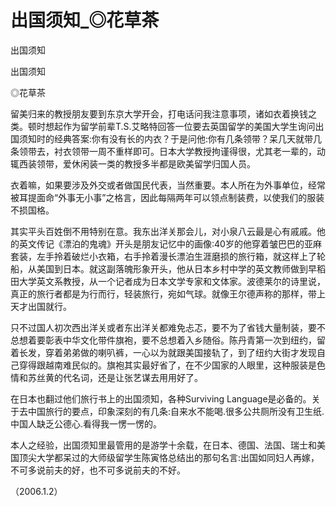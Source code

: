 # 出国须知_◎花草茶

出国须知

出国须知

◎花草茶

留美归来的教授朋友要到东京大学开会，打电话问我注意事项，诸如衣着换钱之类。顿时想起作为留学前辈T.S.艾略特回答一位要去英国留学的美国大学生询问出国须知时的经典答案:你有没有长的内衣？于是问他:你有几条领带？呆几天就带几条领带去，衬衣领带一周不重样即可。日本大学教授拘谨得很，尤其老一辈的，动辄西装领带，爱休闲装一类的教授多半都是欧美留学归国人员。

衣着嘛，如果要涉及外交或者做国民代表，当然重要。本人所在为外事单位，经常被耳提面命“外事无小事”之格言，因此每隔两年可以领点制装费，以使我们的服装不损国格。

其实平头百姓倒不用特别在意。我东出洋关那会儿，对小泉八云最是心有戚戚。他的英文传记《漂泊的鬼魂》开头是朋友记忆中的画像:40岁的他穿着皱巴巴的亚麻套装，左手拎着破烂小衣箱，右手拎着漫长漂泊生涯磨损的旅行箱，就这样上了轮船，从美国到日本。就这副落魄形象开头，他从日本乡村中学的英文教师做到早稻田大学英文系教授，从一个记者成为日本文学专家和文体家。波德莱尔的诗里说，真正的旅行者都是为行而行，轻装旅行，宛如气球。就像王尔德声称的那样，带上天才出国就行。

只不过国人初次西出洋关或者东出洋关都难免忐忑，要不为了省钱大量制装，要不总想着要彰表中华文化带件旗袍，要不总想着入乡随俗。陈丹青第一次到纽约，留着长发，穿着弟弟做的喇叭裤，一心以为就跟美国接轨了，到了纽约大街才发现自己穿得跟越南难民似的。旗袍其实最好省了，在不少国家的人眼里，这种服装是色情和苏丝黄的代名词，还是让张艺谋去用用好了。

在日本也翻过他们旅行书上的出国须知，各种Surviving Language是必备的。关于去中国旅行的要点，印象深刻的有几条:自来水不能喝.很多公共厕所没有卫生纸.中国人缺乏公德心.看得我一愣一愣的。

本人之经验，出国须知里最管用的是游学十余载，在日本、德国、法国、瑞士和美国顶尖大学都呆过的大师级留学生陈寅恪总结出的那句名言:出国如同妇人再嫁，不可多说前夫的好，也不可多说前夫的不好。

（2006.1.2）
